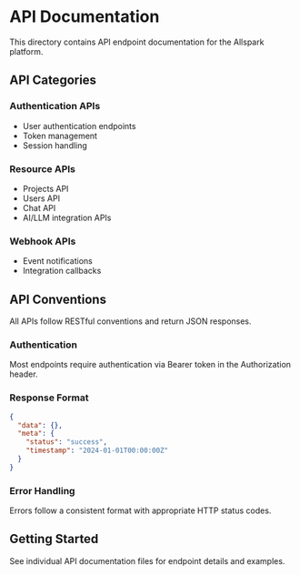 # API Documentation

This directory contains API endpoint documentation for the Allspark platform.

## API Categories

### Authentication APIs
- User authentication endpoints
- Token management
- Session handling

### Resource APIs
- Projects API
- Users API
- Chat API
- AI/LLM integration APIs

### Webhook APIs
- Event notifications
- Integration callbacks

## API Conventions

All APIs follow RESTful conventions and return JSON responses.

### Authentication
Most endpoints require authentication via Bearer token in the Authorization header.

### Response Format
```json
{
  "data": {},
  "meta": {
    "status": "success",
    "timestamp": "2024-01-01T00:00:00Z"
  }
}
```

### Error Handling
Errors follow a consistent format with appropriate HTTP status codes.

## Getting Started

See individual API documentation files for endpoint details and examples.